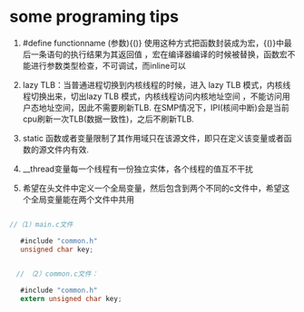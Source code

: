 # some programing tips
1. #define functionname (参数){()} 使用这种方式把函数封装成为宏，{()}中最后一条语句的执行结果为其返回值
   ，宏在编译器编译的时候被替换，函数宏不能进行参数类型检查，不可调试，而inline可以

2. lazy TLB：当普通进程切换到内核线程的时候，进入 lazy TLB 模式，内核线程切换出来，切出lazy TLB 模式，内核线程访问内核地址空间
，不能访问用户态地址空间，因此不需要刷新TLB. 在SMP情况下，IPI(核间中断)会是当前cpu刷新一次TLB(数据一致性)，之后不刷新TLB.

3. static 函数或者变量限制了其作用域只在该源文件，即只在定义该变量或者函数的源文件内有效.

4.  __thread变量每一个线程有一份独立实体，各个线程的值互不干扰

5. 希望在头文件中定义一个全局变量，然后包含到两个不同的c文件中，希望这个全局变量能在两个文件中共用

```c

//（1）main.c文件

 　#include "common.h"
　 unsigned char key;
 

　//　（2）common.c文件：

 　#include "common.h"
　 extern unsigned char key;
```
